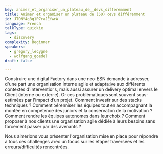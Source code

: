 ```yaml
---
key: animer_et_organiser_un_plateau_de__devs_differemment
title: Animer et organiser un plateau de (50) devs différemment
id: JTONY4g8q1P7raJEfwrW
language: French
talkType: quickie
tags:
  - discovery
complexity: Beginner
speakers:
  - gregory_lecygne
  - wolfgang_goedel
draft: false

---
```


Construire une digital Factory dans une neo-ESN demande à adresser, d'une part une organisation interne agile et adaptative aux différents contextes d'interventions, mais aussi assurer un delivery optimal envers le Client (interne ou externe).
Or ces problématiques sont souvent sous-estimées par l'impact d'un projet. Comment investir sur des stacks techniques ? Comment pérenniser les équipes tout en accompagnant la montée en compétence des juniors et la conservation de la motivation ? Comment rendre les équipes autonomes dans leur choix ? Comment proposer à nos clients une organisation agile dédiée à leurs besoins sans forcement passer par des avenants ?

Nous aimerions vous présenter l'organisation mise en place pour répondre à tous ces challenges avec un focus sur les étapes traversées et les erreurs/difficultés rencontrées.
